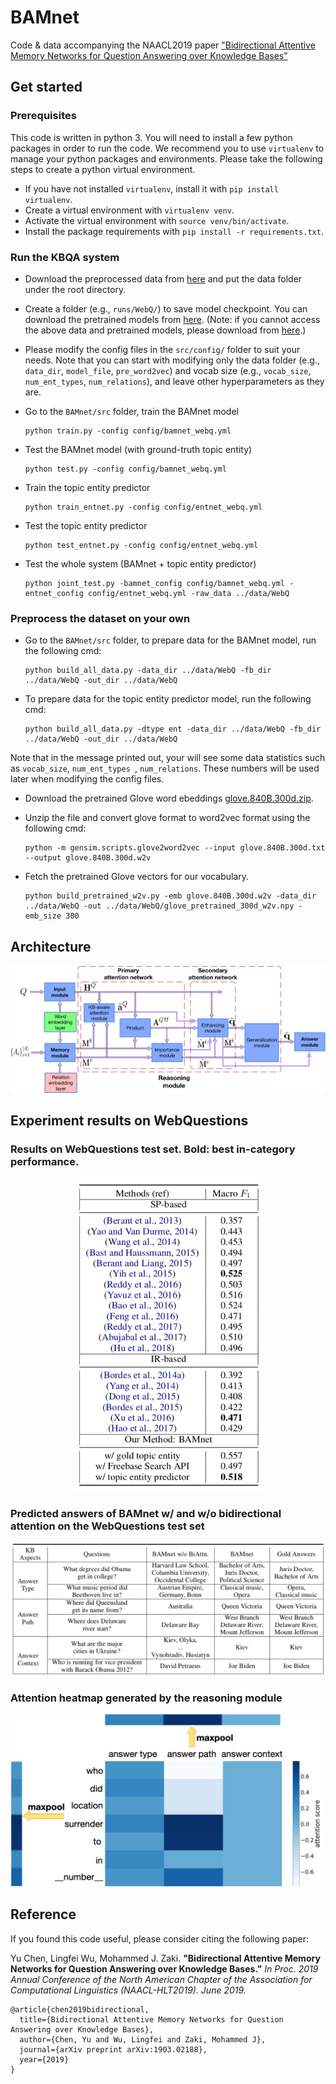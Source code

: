 # BAMnet


Code & data accompanying the NAACL2019 paper ["Bidirectional Attentive Memory Networks for Question Answering over Knowledge Bases"](https://arxiv.org/abs/1903.02188)


## Get started


### Prerequisites
This code is written in python 3. You will need to install a few python packages in order to run the code.
We recommend you to use `virtualenv` to manage your python packages and environments.
Please take the following steps to create a python virtual environment.

* If you have not installed `virtualenv`, install it with ```pip install virtualenv```.
* Create a virtual environment with ```virtualenv venv```.
* Activate the virtual environment with `source venv/bin/activate`.
* Install the package requirements with `pip install -r requirements.txt`.




### Run the KBQA system

* Download the preprocessed data from [here](https://1drv.ms/u/s!AjiSpuwVTt09gSE2niFGjdIVsqA7?e=PEf6sT) and put the data folder under the root directory.


* Create a folder (e.g., `runs/WebQ/`) to save model checkpoint. You can download the pretrained models from [here](https://1drv.ms/u/s!AjiSpuwVTt09gSLcnrp0GyKtpWBg?e=DtqYt8). (Note: if you cannot access the above data and pretrained models, please download from [here](http://academic.hugochan.net/download/BAMnet-WebQ.zip).)


* Please modify the config files in the `src/config/` folder to suit your needs. Note that you can start with modifying only the data folder (e.g., `data_dir`, `model_file`, `pre_word2vec`) and vocab size (e.g., `vocab_size`, `num_ent_types`, `num_relations`), and leave other hyperparameters as they are.


* Go to the `BAMnet/src` folder, train the BAMnet model

	```
	python train.py -config config/bamnet_webq.yml
	```
	

*  Test the BAMnet model (with ground-truth topic entity)
	
	```
	python test.py -config config/bamnet_webq.yml
	```

*  Train the topic entity predictor

	```
	python train_entnet.py -config config/entnet_webq.yml
	```

*  Test the topic entity predictor

	```
	python test_entnet.py -config config/entnet_webq.yml
	```

*  Test the whole system (BAMnet + topic entity predictor)

	```
	python joint_test.py -bamnet_config config/bamnet_webq.yml -entnet_config config/entnet_webq.yml -raw_data ../data/WebQ
	```



### Preprocess the dataset on your own

* Go to the `BAMnet/src` folder, to prepare data for the BAMnet model, run the following cmd:

	```
	python build_all_data.py -data_dir ../data/WebQ -fb_dir ../data/WebQ -out_dir ../data/WebQ
	```
	
* To prepare data for the topic entity predictor model, run the following cmd:

	```
	python build_all_data.py -dtype ent -data_dir ../data/WebQ -fb_dir ../data/WebQ -out_dir ../data/WebQ
	```


 Note that in the message printed out, your will see some data statistics such as `vocab_size`, `num_ent_types `, `num_relations`. These numbers will be used later when modifying the config files.


* Download the pretrained Glove word ebeddings [glove.840B.300d.zip](http://nlp.stanford.edu/data/wordvecs/glove.840B.300d.zip).

* Unzip the file and convert glove format to word2vec format using the following cmd:

	```
	python -m gensim.scripts.glove2word2vec --input glove.840B.300d.txt --output glove.840B.300d.w2v
	```

* Fetch the pretrained Glove vectors for our vocabulary.

	```
	python build_pretrained_w2v.py -emb glove.840B.300d.w2v -data_dir ../data/WebQ -out ../data/WebQ/glove_pretrained_300d_w2v.npy -emb_size 300
	```




## Architecture

<center><img src="images/overall_arch.png"/></center>



## Experiment results on WebQuestions


### Results on WebQuestions test set. Bold: best in-category performance. 


<center><img src="images/results.png" width="300" height="500"/></center>






### Predicted answers of BAMnet w/ and w/o bidirectional attention on the WebQuestions test set

![pred_examples](images/pred_examples.png "pred_examples")



### Attention heatmap generated by the reasoning module

![attn_heatmap](images/attn_heatmap.png "attn_heatmap")





## Reference

If you found this code useful, please consider citing the following paper:

Yu Chen, Lingfei Wu, Mohammed J. Zaki. **"Bidirectional Attentive Memory Networks for Question Answering over Knowledge Bases."** *In Proc. 2019 Annual Conference of the North American Chapter of the Association for Computational Linguistics (NAACL-HLT2019). June 2019.*


	@article{chen2019bidirectional,
	  title={Bidirectional Attentive Memory Networks for Question Answering over Knowledge Bases},
	  author={Chen, Yu and Wu, Lingfei and Zaki, Mohammed J},
	  journal={arXiv preprint arXiv:1903.02188},
	  year={2019}
	}
